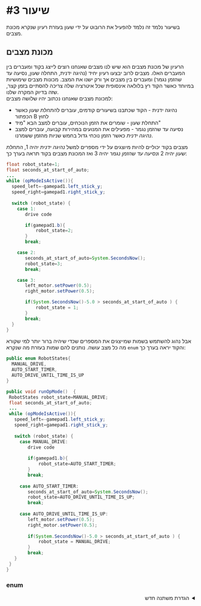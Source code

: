 # שיעור #3 
בשיעור נלמד זה נלמד להפעיל את הרובוט על ידי שעון בעזרת רעיון שנקרא מכונת מצבים.  
## מכונת מצבים 
הרעיון של מכונת מצבים הוא שיש לנו מצבים שאנחנו רוצים לייצג בקוד ומעברים בין המעברים האלו. מצבים לרוב יבצעו רעיון יחיד (נהיגה ידנית, התחלה שעון, נסיעה עד שהזמן נגמר) ומעברים בין מצבים אך ורק ישנו את המצב. מכונות מצבים שימושיות במיוחד כאשר הקוד רץ בלולאה אינסופית שכל איטרציה שלה צריכה להסתיים בזמן קצר, שזה בדיוק המקרה שלנו.  
למכונת מצבים שאנחנו נכתוב יהיו שלושה מצבים:  
  * נהיגה ידנית - הקוד שכתבנו בשיעורים קודמים, עוברים ל*התחלת שעון* כאשר הכפתור B לחוץ  
  * התחלת שעון - שומרים את הזמן הנוכחים, עוברים למצב הבא "מִיד"  
  * נסיעה עד שהזמן נגמר - מפעילים את המנועים במהירות קבועה, עוברים למצב *נהיגה ידנית* כאשר הזמן נוכחי גדול בחמש שניות מהזמן ששמרנו.
    
 מצבים בקוד יכוליים להיות מיוצגים על ידי מספרים למשל *נהיגה ידנית* יהיה 1, *התחלת שעון* יהיה 2 ו*נסיעה עד שהזמן נגמר* יהיה 3 ואז המכונת מצבים בקוד תראה בערך כך:
```java
float robot_state=1;
float seconds_at_start_of_auto;
...
while (opModeIsActive()){
  speed_left=-gamepad1.left_stick_y;
  speed_right=gamepad1.right_stick_y;
 
  switch (robot_state) {
    case 1:
       drive code

       if(gamepad1.b){
           robot_state=2;
       }
       break;

    case 2:
       seconds_at_start_of_auto=System.SecondsNow();
       robot_state=3;
       break;

    case 3:
       left_motor.setPower(0.5);
       right_motor.setPower(0.5);

       if(System.SecondsNow()-5.0 > seconds_at_start_of_auto ) {
           robot_state = 1;
       }
       break;
  }
}
```
 אבל נהוג להשתמש בשמות שמייצגים את המספרים שכדי שיהיה ברור יותר למי שקורא מה כל מצב עושה. נותנים להם שמות בעזרת מה שנקרא `enum` והקוד יראה בערך כך:  
 ```java
public enum RobotStates{
   MANUAL_DRIVE,
   AUTO_START_TIMER,
   AUTO_DRIVE_UNTIL_TIME_IS_UP
} 

public void runOpMode()  {
  RobotStates robot_state=MANUAL_DRIVE;
  float seconds_at_start_of_auto;
  ...
  while (opModeIsActive()){
    speed_left=-gamepad1.left_stick_y;
    speed_right=gamepad1.right_stick_y;
   
    switch (robot_state) {
      case MANUAL_DRIVE:
         drive code
  
         if(gamepad1.b){
             robot_state=AUTO_START_TIMER;
         }
         break;
  
      case AUTO_START_TIMER:
         seconds_at_start_of_auto=System.SecondsNow();
         robot_state=AUTO_DRIVE_UNTIL_TIME_IS_UP;
         break;
  
      case AUTO_DRIVE_UNTIL_TIME_IS_UP:
         left_motor.setPower(0.5);
         right_motor.setPower(0.5);
  
         if(System.SecondsNow()-5.0 > seconds_at_start_of_auto ) {
             robot_state = MANUAL_DRIVE;
         }
         break;
    }
  }
}
```
### enum 








<details>
<summary dir="rtl">הגדרת משתנה חדש</summary>  
    
```java  
public void runOpMode()  {  
           
    DcMotor left_motor;
    DcMotor right_motor;
    float speed_left;
    float speed_right;
    boolean slow_robot; // המשתנה שיכיל את הערך מהכפתור 
    ...
    
}
```  
</details>  
